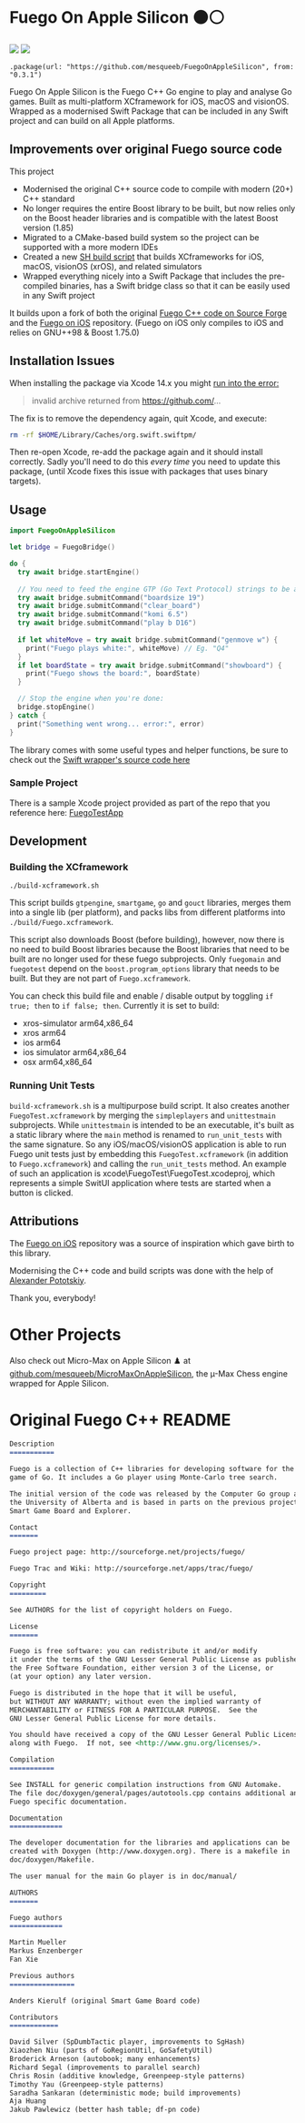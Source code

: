 # Fuego On Apple Silicon ⚫️⚪️

[![](https://img.shields.io/endpoint?url=https%3A%2F%2Fswiftpackageindex.com%2Fapi%2Fpackages%2Fmesqueeb%2FFuegoOnAppleSilicon%2Fbadge%3Ftype%3Dswift-versions)](https://swiftpackageindex.com/mesqueeb/FuegoOnAppleSilicon)
[![](https://img.shields.io/endpoint?url=https%3A%2F%2Fswiftpackageindex.com%2Fapi%2Fpackages%2Fmesqueeb%2FFuegoOnAppleSilicon%2Fbadge%3Ftype%3Dplatforms)](https://swiftpackageindex.com/mesqueeb/FuegoOnAppleSilicon)

```
.package(url: "https://github.com/mesqueeb/FuegoOnAppleSilicon", from: "0.3.1")
```

Fuego On Apple Silicon is the Fuego C++ Go engine to play and analyse Go games. Built as multi-platform XCframework for iOS, macOS and visionOS. Wrapped as a modernised Swift Package that can be included in any Swift project and can build on all Apple platforms.

## Improvements over original Fuego source code

This project
- Modernised the original C++ source code to compile with modern (20+) C++ standard
- No longer requires the entire Boost library to be built, but now relies only on the Boost header libraries and is compatible with the latest Boost version (1.85)
- Migrated to a CMake-based build system so the project can be supported with a more modern IDEs
- Created a new [SH build script](./build-xcframework.sh) that builds XCframeworks for iOS, macOS, visionOS (xrOS), and related simulators
- Wrapped everything nicely into a Swift Package that includes the pre-compiled binaries, has a Swift bridge class so that it can be easily used in any Swift project

It builds upon a fork of both the original [Fuego C++ code on Source Forge](http://fuego.sourceforge.net/) and the [Fuego on iOS](https://github.com/herzbube/fuego-on-ios) repository. (Fuego on iOS only compiles to iOS and relies on GNU++98 & Boost 1.75.0)

## Installation Issues

When installing the package via Xcode 14.x you might [run into the error:](https://stackoverflow.com/questions/76556005/swift-package-manager-failed-with-invalid-archive-returned-from-xy-which-is-req/78592676)

> invalid archive returned from https://github.com/...

The fix is to remove the dependency again, quit Xcode, and execute:

```bash
rm -rf $HOME/Library/Caches/org.swift.swiftpm/
```

Then re-open Xcode, re-add the package again and it should install correctly. Sadly you'll need to do this _every time_ you need to update this package, (until Xcode fixes this issue with packages that uses binary targets).

## Usage

```swift
import FuegoOnAppleSilicon

let bridge = FuegoBridge()

do {
  try await bridge.startEngine()
  
  // You need to feed the engine GTP (Go Text Protocol) strings to be able to request moves
  try await bridge.submitCommand("boardsize 19")
  try await bridge.submitCommand("clear_board")
  try await bridge.submitCommand("komi 6.5")
  try await bridge.submitCommand("play b D16")
  
  if let whiteMove = try await bridge.submitCommand("genmove w") {
    print("Fuego plays white:", whiteMove) // Eg. "Q4"
  }
  if let boardState = try await bridge.submitCommand("showboard") {
    print("Fuego shows the board:", boardState)
  }

  // Stop the engine when you're done:
  bridge.stopEngine()
} catch {
  print("Something went wrong... error:", error)
}
```

The library comes with some useful types and helper functions, be sure to check out the [Swift wrapper's source code here](./FuegoOnAppleSilicon/SwiftBridge/)

### Sample Project

There is a sample Xcode project provided as part of the repo that you reference here: [FuegoTestApp](./xcode/FuegoTestApp/)

## Development

### Building the XCframework

```
./build-xcframework.sh
```

This script builds `gtpengine`, `smartgame`, `go` and `gouct` libraries, merges them into a single lib (per platform), and packs libs from different platforms into `./build/Fuego.xcframework`.

This script also downloads Boost (before building), however, now there is no need to build Boost libraries because the Boost libraries that need to be built are no longer used for these fuego subprojects. Only `fuegomain` and `fuegotest` depend on the `boost.program_options` library that needs to be built. But they are not part of `Fuego.xcframework`.

You can check this build file and enable / disable output by toggling `if true; then` to `if false; then`. Currently it is set to build:

- xros-simulator arm64,x86_64
- xros arm64
- ios arm64
- ios simulator arm64,x86_64
- osx arm64,x86_64

### Running Unit Tests

`build-xcframework.sh` is a multipurpose build script. It also creates another `FuegoTest.xcframework` by merging the `simpleplayers` and `unittestmain` subprojects. While `unittestmain` is intended to be an executable, it's built as a static library where the `main` method is renamed to `run_unit_tests` with the same signature. So any iOS/macOS/visionOS application is able to run Fuego unit tests just by embedding this `FuegoTest.xcframework` (in addition to `Fuego.xcframework`) and calling the `run_unit_tests` method. An example of such an application is xcode\FuegoTest\FuegoTest.xcodeproj, which represents a simple SwitUI application where tests are started when a button is clicked.

## Attributions

The [Fuego on iOS](https://github.com/herzbube/fuego-on-ios) repository was a source of inspiration which gave birth to this library.

Modernising the C++ code and build scripts was done with the help of [Alexander Pototskiy](https://github.com/apotocki).

Thank you, everybody!

# Other Projects

Also check out Micro-Max on Apple Silicon ♟️ at [github.com/mesqueeb/MicroMaxOnAppleSilicon](https://github.com/mesqueeb/MicroMaxOnAppleSilicon), the µ-Max Chess engine wrapped for Apple Silicon.

# Original Fuego C++ README

```md
Description
===========

Fuego is a collection of C++ libraries for developing software for the
game of Go. It includes a Go player using Monte-Carlo tree search.

The initial version of the code was released by the Computer Go group at
the University of Alberta and is based in parts on the previous projects
Smart Game Board and Explorer.

Contact
=======

Fuego project page: http://sourceforge.net/projects/fuego/

Fuego Trac and Wiki: http://sourceforge.net/apps/trac/fuego/

Copyright
=========

See AUTHORS for the list of copyright holders on Fuego.

License
=======

Fuego is free software: you can redistribute it and/or modify
it under the terms of the GNU Lesser General Public License as published by
the Free Software Foundation, either version 3 of the License, or
(at your option) any later version.

Fuego is distributed in the hope that it will be useful,
but WITHOUT ANY WARRANTY; without even the implied warranty of
MERCHANTABILITY or FITNESS FOR A PARTICULAR PURPOSE.  See the
GNU Lesser General Public License for more details.

You should have received a copy of the GNU Lesser General Public License
along with Fuego.  If not, see <http://www.gnu.org/licenses/>.

Compilation
===========

See INSTALL for generic compilation instructions from GNU Automake.
The file doc/doxygen/general/pages/autotools.cpp contains additional and
Fuego specific documentation.

Documentation
=============

The developer documentation for the libraries and applications can be
created with Doxygen (http://www.doxygen.org). There is a makefile in
doc/doxygen/Makefile.

The user manual for the main Go player is in doc/manual/

AUTHORS
=======

Fuego authors
=============

Martin Mueller
Markus Enzenberger
Fan Xie

Previous authors
================

Anders Kierulf (original Smart Game Board code)

Contributors
============

David Silver (SpDumbTactic player, improvements to SgHash)
Xiaozhen Niu (parts of GoRegionUtil, GoSafetyUtil)
Broderick Arneson (autobook; many enhancements)
Richard Segal (improvements to parallel search)
Chris Rosin (additive knowledge, Greenpeep-style patterns)
Timothy Yau (Greenpeep-style patterns)
Saradha Sankaran (deterministic mode; build improvements)
Aja Huang
Jakub Pawlewicz (better hash table; df-pn code)
```
